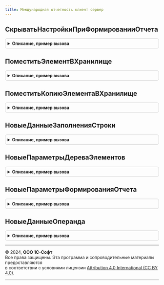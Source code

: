 ```yaml
---
title: Международная отчетность клиент сервер
---
```



## СкрыватьНастройкиПриФормированииОтчета
<details style="margin: 1em 0; padding: 0.5em; border: 1px solid #ccc; border-radius: 6px;">

<summary style="font-weight: bold; cursor: pointer;">Описание, пример вызова</summary>

```bsl

// Скрывает видимость элементов формы, связанных с настройками отчета.
//
// Параметры:
//	Форма - ФормаКлиентскогоПриложения -
//	ДополнительныеПараметры - Структура, Неопределено - Структура, содержащая ключи:
//		* СкрыватьНастройкиПриФормированииОтчета - Булево - Признак необходимости скрытия настроек.
//		* ИмяГруппаПанельНастроек - Строка - Имя панели с настройками на форме.
//		* ИмяКнопкаПанельНастроек - Строка - Имя кнопки вызова панели настроек (опционально).
//
Процедура СкрыватьНастройкиПриФормированииОтчета(Форма, ДополнительныеПараметры = Неопределено) Экспорт
```

Пример вызова
```bsl
МеждународнаяОтчетностьКлиентСервер.СкрыватьНастройкиПриФормированииОтчета(Форма, ДополнительныеПараметры);
```
</details>

## ПоместитьЭлементВХранилище
<details style="margin: 1em 0; padding: 0.5em; border: 1px solid #ccc; border-radius: 6px;">

<summary style="font-weight: bold; cursor: pointer;">Описание, пример вызова</summary>

```bsl

// Помещает данные переданного элемента вида отчета во временное хранилище формы.
//
// Параметры:
//  Элемент - см. ФинансоваяОтчетностьКлиентСервер.СтруктураЭлементаОтчета
//  АдресХранилища - УникальныйИдентификатор - УИД формы вида отчета
//  ОчиститьСсылки - Булево - Если истина тогда ссылка элемента справочника и ссылка владельца отчета будут очищены.
//                            При записи такого элемента отчета будет сформирована новая ссылка т.о. помещаемый элемент
//                            будет скопирован.
//
// Возвращаемое значение:
//   Строка - Адрес в хранилище
//
Функция ПоместитьЭлементВХранилище(Элемент, АдресХранилища = Неопределено, ОчиститьСсылки = Ложь) Экспорт
```

Пример вызова
```bsl
Результат = МеждународнаяОтчетностьКлиентСервер.ПоместитьЭлементВХранилище(Элемент, АдресХранилища, ОчиститьСсылки);
```
</details>

## ПоместитьКопиюЭлементаВХранилище
<details style="margin: 1em 0; padding: 0.5em; border: 1px solid #ccc; border-radius: 6px;">

<summary style="font-weight: bold; cursor: pointer;">Описание, пример вызова</summary>

```bsl

// Помещает данные переданного элемента вида отчета во временное хранилище формы без ссылки элемента справочника.
// При записи такого элемента отчета будет сформирована новая ссылка т.о. помещаемый элемент будет скопирован.
//
// Параметры:
//  Элемент - см. ФинансоваяОтчетностьКлиентСервер.СтруктураЭлементаОтчета
//  АдресХранилища - УникальныйИдентификатор - УИД формы вида отчета.
//
// Возвращаемое значение:
//   Строка - Адрес в хранилище
//
Функция ПоместитьКопиюЭлементаВХранилище(Элемент, АдресХранилища = Неопределено) Экспорт
```

Пример вызова
```bsl
Результат = МеждународнаяОтчетностьКлиентСервер.ПоместитьКопиюЭлементаВХранилище(Элемент, АдресХранилища);
```
</details>

## НовыеДанныеЗаполненияСтроки
<details style="margin: 1em 0; padding: 0.5em; border: 1px solid #ccc; border-radius: 6px;">

<summary style="font-weight: bold; cursor: pointer;">Описание, пример вызова</summary>

```bsl

// Функция возвращает структуру параметров для процедуры ЗаполнитьСтрокуДерева
//
// Параметры:
//  ДополнительныеРеквизитыСтроки - Строка - могут быть переданы дополнительные реквизиты строки дерева.
//
// Возвращаемое значение:
//  Структура - параметры для заполнения новой строки дерева значений элементов отчета:
//   *Источник - Структура -
//   *СтрокаПриемник - ДанныеФормыЭлементДерева, ДанныеФормыЭлементКоллекции -
//   *АдресЭлементаВХранилище - Строка -
//   *Поле - ДанныеФормыКоллекция -
//
Функция НовыеДанныеЗаполненияСтроки(ДополнительныеРеквизитыСтроки = "") Экспорт
```

Пример вызова
```bsl
Результат = МеждународнаяОтчетностьКлиентСервер.НовыеДанныеЗаполненияСтроки(ДополнительныеРеквизитыСтроки);
```
</details>

## НовыеПараметрыДереваЭлементов
<details style="margin: 1em 0; padding: 0.5em; border: 1px solid #ccc; border-radius: 6px;">

<summary style="font-weight: bold; cursor: pointer;">Описание, пример вызова</summary>

```bsl

// Формирует стандартную структуру параметров для получения дерева элементов отчета
//
// Возвращаемое значение:
//  Структура - Параметры:
//  	* ИмяЭлементаДерева - Строка - Имя элемента дерева элементов
//  	* РежимРаботы - ПеречислениеСсылка.РежимыОтображенияДереваНовыхЭлементов -
//  	* БыстрыйПоиск - Строка -
//  	* ФильтрПоВидуОтчета - СправочникСсылка.ВидыФинансовыхОтчетов -
//  	* ТекущийВидОтчета - СправочникСсылка.ВидыФинансовыхОтчетов -
//  	* ПланыСчетов - Массив Из СправочникСсылка.ПланыСчетовМеждународногоУчета -
//  	              - Массив Из СправочникСсылка.ИдентификаторыОбъектовМетаданных -
//
Функция НовыеПараметрыДереваЭлементов() Экспорт
```

Пример вызова
```bsl
Результат = МеждународнаяОтчетностьКлиентСервер.НовыеПараметрыДереваЭлементов() 
```
</details>

## НовыеПараметрыФормированияОтчета
<details style="margin: 1em 0; padding: 0.5em; border: 1px solid #ccc; border-radius: 6px;">

<summary style="font-weight: bold; cursor: pointer;">Описание, пример вызова</summary>

```bsl

// Формирует стандартную структуру параметров формирования финансовой отчетности
//
// Возвращаемое значение:
//  Структура - поля параметров для формирования финансовой отчетности.
//
Функция НовыеПараметрыФормированияОтчета() Экспорт
```

Пример вызова
```bsl
Результат = МеждународнаяОтчетностьКлиентСервер.НовыеПараметрыФормированияОтчета() 
```
</details>

## НовыеДанныеОперанда
<details style="margin: 1em 0; padding: 0.5em; border: 1px solid #ccc; border-radius: 6px;">

<summary style="font-weight: bold; cursor: pointer;">Описание, пример вызова</summary>

```bsl

// Формирует стандартную структуру одиночного элемента финансового отчета
//
// Возвращаемое значение:
//  Структура - поля одиночного элемента финансового отчета.
//
Функция НовыеДанныеОперанда() Экспорт
```

Пример вызова
```bsl
Результат = МеждународнаяОтчетностьКлиентСервер.НовыеДанныеОперанда() 
```
</details>

---

© 2024, **ООО 1С-Софт**  
Все права защищены. Эта программа и сопроводительные материалы предоставляются  
в соответствии с условиями лицензии [Attribution 4.0 International (CC BY 4.0)](https://creativecommons.org/licenses/by/4.0/legalcode).

---
